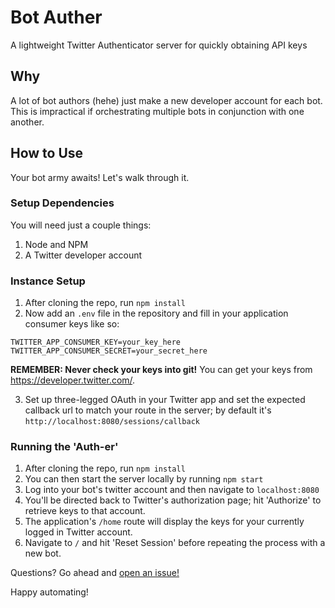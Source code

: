 # Bot Auther
A lightweight Twitter Authenticator server for quickly obtaining API keys

## Why
A lot of bot authors (hehe) just make a new developer account for each bot. This is impractical if orchestrating multiple bots in conjunction with one another.

## How to Use
Your bot army awaits! Let's walk through it.

### Setup Dependencies
You will need just a couple things:
1. Node and NPM
3. A Twitter developer account

### Instance Setup
1. After cloning the repo, run `npm install`
2. Now add an `.env` file in the repository and fill in your application consumer keys like so:
```env
TWITTER_APP_CONSUMER_KEY=your_key_here
TWITTER_APP_CONSUMER_SECRET=your_secret_here
```

**REMEMBER: Never check your keys into git!** You can get your keys from https://developer.twitter.com/.

3. Set up three-legged OAuth in your Twitter app and set the expected callback url to match your route in the server; by default it's `http://localhost:8080/sessions/callback`

### Running the 'Auth-er'
1. After cloning the repo, run `npm install`
2. You can then start the server locally by running `npm start`
3. Log into your bot's twitter account and then navigate to `localhost:8080`
4. You'll be directed back to Twitter's authorization page; hit 'Authorize' to retrieve keys to that account.
5. The application's `/home` route will display the keys for your currently logged in Twitter account.
6. Navigate to `/` and hit 'Reset Session' before repeating the process with a new bot.

Questions? Go ahead and [open an issue!](https://github.com/thomasmost/bot_auther/issues/new)

Happy automating!
